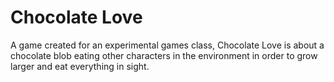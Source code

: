 # Chocolate Love
A game created for an experimental games class, Chocolate Love is about a chocolate blob eating other characters in the environment in order to grow larger and eat everything in sight.
